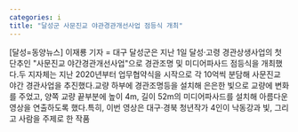 ```yaml
---
categories: i
title: "달성군 사문진교 야관경관개선사업 점등식 개최"
---
```

[달성=동양뉴스] 이재룡 기자 = 대구 달성군은 지난 1일 달성·고령 경관상생사업의 첫 단추인 "사문진교 야간경관개선사업"으로 경관조명 및 미디어파사드 점등식을 개최했다.두 지자체는 지난 2020년부터 업무협약식을 시작으로 각 10억씩 분담해 사문진교 야간 경관사업을 추진했다.교량 하부에 경관조명등을 설치해 은은한 빛으로 교량에 변화를 주었고, 양쪽 교량 끝부분에 높이 4m, 길이 52m의 미디어파사드를 설치해 아름다운 영상을 연출하도록 했다.특히, 이번 영상은 대구·경북 청년작가 4인이 낙동강과 빛, 그리고 사람을 주제로 한 작품
